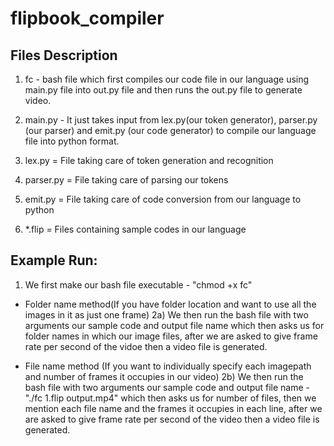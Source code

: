 # flipbook_compiler

## Files Description 

1) fc - bash file which first compiles our code file in our language using main.py file into out.py file and then runs the out.py file to generate video.

2) main.py - It just takes input from lex.py(our token generator), parser.py (our parser) and emit.py (our code generator) to compile our language file into python format.

3) lex.py = File taking care of token generation and recognition

4) parser.py = File taking care of parsing our tokens

5) emit.py = File taking care of code conversion from our language to python

6) *.flip = Files containing sample codes in our language

## Example Run: 

1) We first make our bash file executable - "chmod +x fc"

- Folder name method(If you have folder location and want to use all the images in it as just one frame)
2a) We then run the bash file with two arguments our sample code and output file name which then asks us for folder names in which our image files, after we are asked to give frame rate per second of the vidoe then a video file is generated.


- File name method (If you want to individually specify each imagepath and number of frames it occupies in our video) 
2b) We then run the bash file with two arguments our sample code and output file name - "./fc 1.flip output.mp4" which then asks us for number of files, then we mention each file name and the frames it occupies in each line, after we are asked to give frame rate per second of the video then a video file is generated.




